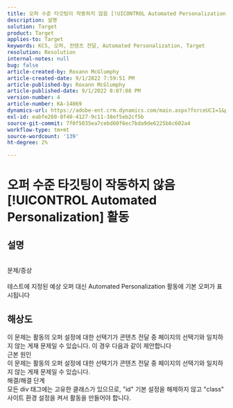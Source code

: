 ```yaml
---
title: 오퍼 수준 타깃팅이 작동하지 않음 [!UICONTROL Automated Personalization] 활동
description: 설명
solution: Target
product: Target
applies-to: Target
keywords: KCS, 오퍼, 컨텐츠 전달, Automated Personalization, Target
resolution: Resolution
internal-notes: null
bug: false
article-created-by: Roxann McGlumphy
article-created-date: 9/1/2022 7:59:51 PM
article-published-by: Roxann McGlumphy
article-published-date: 9/1/2022 8:07:08 PM
version-number: 4
article-number: KA-14069
dynamics-url: https://adobe-ent.crm.dynamics.com/main.aspx?forceUCI=1&pagetype=entityrecord&etn=knowledgearticle&id=9cd741a0-302a-ed11-9db1-002248086a27
exl-id: eabfe260-8f40-4127-9c11-38ef5eb2cf5b
source-git-commit: 7f0f5035ea7cebd60f6ec7bda9de6225b6c602a4
workflow-type: tm+mt
source-wordcount: '139'
ht-degree: 2%

---
```


# 오퍼 수준 타깃팅이 작동하지 않음 [!UICONTROL Automated Personalization] 활동

## 설명

<br>문제/증상<br><br>
테스트에 지정된 예상 오퍼 대신 Automated Personalization 활동에 기본 오퍼가 표시됩니다


## 해상도


이 문제는 활동의 오퍼 설정에 대한 선택기가 콘텐츠 전달 중 페이지의 선택기와 일치하지 않는 게재 문제일 수 있습니다. 이 경우 다음과 같이 제안합니다
<br>근본 원인<br>
이 문제는 활동의 오퍼 설정에 대한 선택기가 콘텐츠 전달 중 페이지의 선택기와 일치하지 않는 게재 문제일 수 있습니다.
<br>해결/해결 단계<br>
모든 div 태그에는 고유한 클래스가 있으므로, &quot;id&quot; 기본 설정을 해제하지 않고 &quot;class&quot; 사이트 환경 설정을 켜서 활동을 만들어야 합니다.
